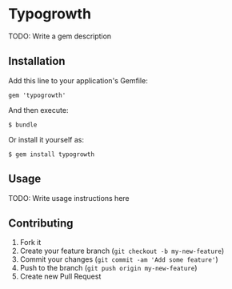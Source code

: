 # Typogrowth

TODO: Write a gem description

## Installation

Add this line to your application's Gemfile:

    gem 'typogrowth'

And then execute:

    $ bundle

Or install it yourself as:

    $ gem install typogrowth

## Usage

TODO: Write usage instructions here

## Contributing

1. Fork it
2. Create your feature branch (`git checkout -b my-new-feature`)
3. Commit your changes (`git commit -am 'Add some feature'`)
4. Push to the branch (`git push origin my-new-feature`)
5. Create new Pull Request

